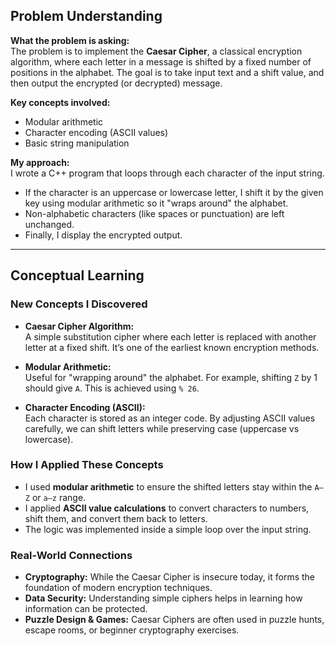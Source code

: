 ## Problem Understanding
**What the problem is asking:**  
The problem is to implement the **Caesar Cipher**, a classical encryption algorithm, where each letter in a message is shifted by a fixed number of positions in the alphabet. The goal is to take input text and a shift value, and then output the encrypted (or decrypted) message.

**Key concepts involved:**  
- Modular arithmetic  
- Character encoding (ASCII values)  
- Basic string manipulation  

**My approach:**  
I wrote a C++ program that loops through each character of the input string.  
- If the character is an uppercase or lowercase letter, I shift it by the given key using modular arithmetic so it "wraps around" the alphabet.  
- Non-alphabetic characters (like spaces or punctuation) are left unchanged.  
- Finally, I display the encrypted output.

---

## Conceptual Learning

### **New Concepts I Discovered**
- **Caesar Cipher Algorithm:**  
  A simple substitution cipher where each letter is replaced with another letter at a fixed shift. It’s one of the earliest known encryption methods.  

- **Modular Arithmetic:**  
  Useful for "wrapping around" the alphabet. For example, shifting `Z` by 1 should give `A`. This is achieved using `% 26`.  

- **Character Encoding (ASCII):**  
  Each character is stored as an integer code. By adjusting ASCII values carefully, we can shift letters while preserving case (uppercase vs lowercase).  

### **How I Applied These Concepts**
- I used **modular arithmetic** to ensure the shifted letters stay within the `A–Z` or `a–z` range.  
- I applied **ASCII value calculations** to convert characters to numbers, shift them, and convert them back to letters.  
- The logic was implemented inside a simple loop over the input string.  

### **Real-World Connections**
- **Cryptography:** While the Caesar Cipher is insecure today, it forms the foundation of modern encryption techniques.  
- **Data Security:** Understanding simple ciphers helps in learning how information can be protected.  
- **Puzzle Design & Games:** Caesar Ciphers are often used in puzzle hunts, escape rooms, or beginner cryptography exercises.  
